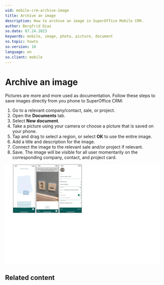 ```yaml
---
uid: mobile-crm-archive-image
title: Archive an image
description: How to archive an image in SuperOffice Mobile CRM.
author: Bergfrid Dias
so.date: 07.24.2023
keywords: mobile, image, photo, picture, document
so.topic: howto
so.version: 10
language: en
so.client: mobile
---
```


# Archive an image

Pictures are more and more used as documentation. Follow these steps to save images directly from you phone to SuperOffice CRM:

1. Go to a relevant company/contact, sale, or project.
1. Open the **Documents** tab.
1. Select **New document**.
1. Take a picture using your camera or choose a picture that is saved on your phone.
1. Tap and drag to select a region, or select **OK** to use the entire image.
1. Add a title and description for the image.
1. Connect the image to the relevant sale and/or project if relevant.
1. Save. The image will be visible for all user momentarily on the corresponding company, contact, and project card.

![Mobile CRM: archive image -screenshot][img1]

## Related content

<!-- Referenced links -->

<!-- Referenced images -->
[img1]: ../media/archive-image.gif
